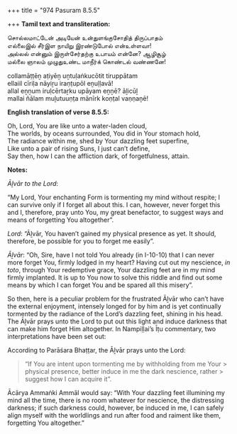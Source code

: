 +++
title = "974 Pasuram 8.5.5"

+++
**Tamil text and transliteration:**

சொல்லமாட்டேன் அடியேன் உன்துளங்குசோதித் திருப்பாதம்  
எல்லைஇல் சீர்இள நாயிறு இரண்டுபோல் என்உள்ளவா!  
அல்லல் என்னும் இருள்சேர்தற்கு உபாயம் என்னே? ஆழிசூழ்  
மல்லை ஞாலம் முழுதுஉண்ட மாநீர்க் கொண்டல் வண்ணனே!

collamāṭṭēṉ aṭiyēṉ uṉtuḷaṅkucōtit tiruppātam  
ellaiil cīriḷa nāyiṟu iraṇṭupōl eṉuḷḷavā!  
allal eṉṉum iruḷcērtaṟku upāyam eṉṉē? āḻicūḻ  
mallai ñālam muḻutuuṇṭa mānīrk koṇṭal vaṇṇaṉē!

**English translation of verse 8.5.5:**

Oh, Lord, You are like unto a water-laden cloud,  
The worlds, by oceans surrounded, You did in Your stomach hold,  
The radiance within me, shed by Your dazzling feet superfine,  
Like unto a pair of rising Suns, I just can’t define,  
Say then, how I can the affliction dark, of forgetfulness, attain.

**Notes:**

*Āḻvār to the Lord*:

“My Lord, Your enchanting Form is tormenting my mind without respite; I can survive only if I forget all about this. I can, however, never forget this and I, therefore, pray unto You, my great benefactor, to suggest ways and means of forgetting You altogether”.

*Lord*: “Āḻvār, You haven’t gained my physical presence as yet. It should, therefore, be possible for you to forget me easily”.

*Āḻvār*: “Oh, Sire, have I not told You already (in I-10-10) that I can never more forget You, firmly lodged in my heart? Having cut out my nescience, *in toto*, through Your redemptive grace, Your dazzling feet are in my mind firmly implanted. It is up to You now to solve this riddle and find out some means by which I can forget You and be spared all this misery”.

So then, here is a peculiar problem for the frustrated Āḻvār who can’t have the external enjoyment, intensely longed for by him and is yet continually tormented by the radiance of the Lord’s dazzling feet, shining in his head. The Āḻvār prays unto the Lord to put out this light and induce darkness that can make him forget Him altogether. In Nampiḷḷai’s Īṭu commentary, two interpretations have been set out:

According to Parāśara Bhaṭṭar, the Āḻvār prays unto the Lord:

> “If You are intent upon tormenting me by withholding from me Your > physical presence, better induce in me the dark nescience, rather > suggest how I can acquire it”.

Ācārya Ammaṅki Ammāl would say: “With Your dazzling feet illumining my mind all the time, there is no room whatever for nescience, the distressing darkness; if such darkness could, however, be induced in me, I can safely align myself with the worldlings and run after food and raiment like them, forgetting You altogether.”



